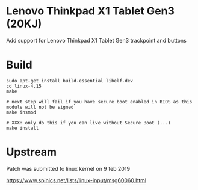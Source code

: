 # Lenovo Thinkpad X1 Tablet Gen3 (20KJ)

Add support for Lenovo Thinkpad X1 Tablet Gen3 trackpoint and buttons


Build
=====

```
sudo apt-get install build-essential libelf-dev
cd linux-4.15
make

# next step will fail if you have secure boot enabled in BIOS as this module will not be signed
make insmod

# XXX: only do this if you can live without Secure Boot (...)
make install
```


Upstream
========
Patch was submitted to linux kernel on 9 feb 2019

https://www.spinics.net/lists/linux-input/msg60060.html
